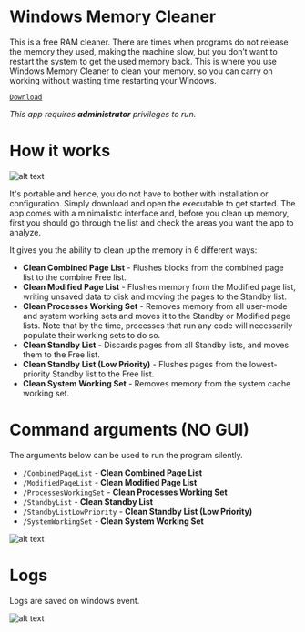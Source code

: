 # Windows Memory Cleaner
This is a free RAM cleaner. There are times when programs do not release the memory they used, making the machine slow, but you don’t want to restart the system to get the used memory back. This is where you use Windows Memory Cleaner to clean your memory, so you can carry on working without wasting time restarting your Windows. 

[`Download`](https://github.com/IgorMundstein/WinMemoryCleaner/releases/download/1.1/WinMemoryCleaner.zip)

*This app requires **administrator** privileges to run.*

# How it works
![alt text](https://raw.githubusercontent.com/IgorMundstein/WinMemoryCleaner/master/docs/main-window.png)

It's portable and hence, you do not have to bother with installation or configuration. Simply download and open the executable to get started. The app comes with a minimalistic interface and, before you clean up memory, first you should go through the list and check the areas you want the app to analyze.

It gives you the ability to clean up the memory in 6 different ways:

- **Clean Combined Page List** - Flushes blocks from the combined page list to the combine Free list.
- **Clean Modified Page List** - Flushes memory from the Modified page list, writing unsaved data to disk and moving the pages to the Standby list.
- **Clean Processes Working Set** - Removes memory from all user-mode and system working sets and moves it to the Standby or Modified page lists. Note that by the time, processes that run any code will necessarily populate their working sets to do so.
- **Clean Standby List** - Discards pages from all Standby lists, and moves them to the Free list.
- **Clean Standby List (Low Priority)** - Flushes pages from the lowest-priority Standby list to the Free list.
- **Clean System Working Set** - Removes memory from the system cache working set.

# Command arguments (NO GUI)
The arguments below can be used to run the program silently.

* `/CombinedPageList` - **Clean Combined Page List**
* `/ModifiedPageList` - **Clean Modified Page List**
* `/ProcessesWorkingSet` - **Clean Processes Working Set**
* `/StandbyList` - **Clean Standby List**
* `/StandbyListLowPriority` - **Clean Standby List (Low Priority)**
* `/SystemWorkingSet` - **Clean System Working Set**

![alt text](https://raw.githubusercontent.com/IgorMundstein/WinMemoryCleaner/master/docs/shortcut-command-arguments.png)

# Logs
Logs are saved on windows event.

![alt text](https://raw.githubusercontent.com/IgorMundstein/WinMemoryCleaner/master/docs/windows-event-log.png)
